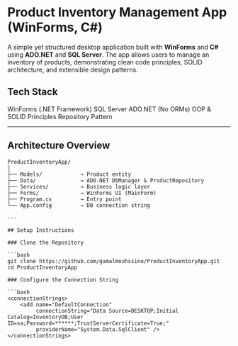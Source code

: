 # Product Inventory Management App (WinForms, C#)

A simple yet structured desktop application built with **WinForms** and **C#** using **ADO.NET** and **SQL Server**. The app allows users to manage an inventory of products, demonstrating clean code principles, SOLID architecture, and extensible design patterns.

## Tech Stack

WinForms (.NET Framework)
SQL Server
ADO.NET (No ORMs)
OOP & SOLID Principles
Repository Pattern

---

## Architecture Overview

```text
ProductInventoryApp/
│
├── Models/            → Product entity
├── Data/              → ADO.NET DbManager & ProductRepository
├── Services/          → Business logic layer
├── Forms/             → WinForms UI (MainForm)
├── Program.cs         → Entry point
└── App.config         → DB connection string

---

## Setup Instructions

### Clone the Repository

```bash
git clone https://github.com/gamalmouhssine/ProductInventoryApp.git
cd ProductInventoryApp

### Configure the Connection String

```bash
<connectionStrings>
	<add name="DefaultConnection"
		 connectionString="Data Source=DESKTOP;Initial Catalog=InventoryDB;User ID=sa;Password=******;TrustServerCertificate=True;"
		 providerName="System.Data.SqlClient" />
</connectionStrings>
